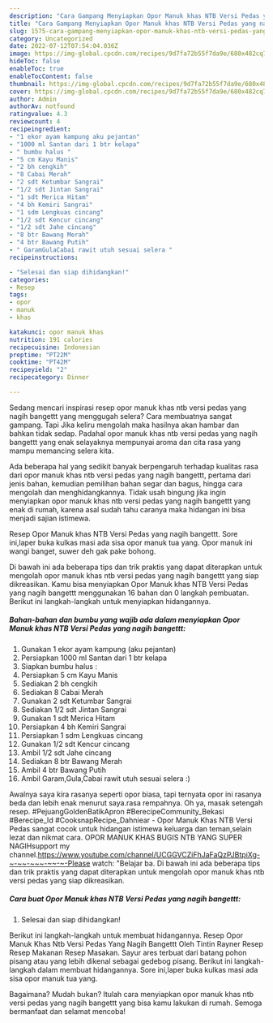 ```yaml
---
description: "Cara Gampang Menyiapkan Opor Manuk khas NTB Versi Pedas yang nagih bangettt yang Enak "
title: "Cara Gampang Menyiapkan Opor Manuk khas NTB Versi Pedas yang nagih bangettt yang Enak "
slug: 1575-cara-gampang-menyiapkan-opor-manuk-khas-ntb-versi-pedas-yang-nagih-bangettt-yang-enak
category: Uncategorized
date: 2022-07-12T07:54:04.036Z
image: https://img-global.cpcdn.com/recipes/9d7fa72b55f7da9e/680x482cq70/opor-manuk-khas-ntb-versi-pedas-yang-nagih-bangettt-foto-resep-utama.jpg
hideToc: false
enableToc: true
enableTocContent: false
thumbnail: https://img-global.cpcdn.com/recipes/9d7fa72b55f7da9e/680x482cq70/opor-manuk-khas-ntb-versi-pedas-yang-nagih-bangettt-foto-resep-utama.jpg
cover: https://img-global.cpcdn.com/recipes/9d7fa72b55f7da9e/680x482cq70/opor-manuk-khas-ntb-versi-pedas-yang-nagih-bangettt-foto-resep-utama.jpg
author: Admin
authorAv: notfound
ratingvalue: 4.3
reviewcount: 4
recipeingredient:
- "1 ekor ayam kampung aku pejantan"
- "1000 ml Santan dari 1 btr kelapa"
- " bumbu halus "
- "5 cm Kayu Manis"
- "2 bh cengkih"
- "8 Cabai Merah"
- "2 sdt Ketumbar Sangrai"
- "1/2 sdt Jintan Sangrai"
- "1 sdt Merica Hitam"
- "4 bh Kemiri Sangrai"
- "1 sdm Lengkuas cincang"
- "1/2 sdt Kencur cincang"
- "1/2 sdt Jahe cincang"
- "8 btr Bawang Merah"
- "4 btr Bawang Putih"
- " GaramGulaCabai rawit utuh sesuai selera "
recipeinstructions:

- "Selesai dan siap dihidangkan!"
categories:
- Resep
tags:
- opor
- manuk
- khas

katakunci: opor manuk khas 
nutrition: 191 calories
recipecuisine: Indonesian
preptime: "PT22M"
cooktime: "PT42M"
recipeyield: "2"
recipecategory: Dinner

---
```



Sedang mencari inspirasi resep opor manuk khas ntb versi pedas yang nagih bangettt yang menggugah selera? Cara membuatnya sangat gampang. Tapi Jika keliru mengolah maka hasilnya akan hambar dan bahkan tidak sedap. Padahal opor manuk khas ntb versi pedas yang nagih bangettt yang enak selayaknya mempunyai aroma dan cita rasa yang mampu memancing selera kita.


Ada beberapa hal yang sedikit banyak berpengaruh terhadap kualitas rasa dari opor manuk khas ntb versi pedas yang nagih bangettt, pertama dari jenis bahan, kemudian pemilihan bahan segar dan bagus, hingga cara mengolah dan menghidangkannya. Tidak usah bingung jika ingin menyiapkan opor manuk khas ntb versi pedas yang nagih bangettt yang enak di rumah, karena asal sudah tahu caranya maka hidangan ini bisa menjadi sajian istimewa.

Resep Opor Manuk khas NTB Versi Pedas yang nagih bangettt. Sore ini,laper buka kulkas masi ada sisa opor manuk tua yang. Opor manuk ini wangi banget, suwer deh gak pake bohong.


Di bawah ini ada beberapa tips dan trik praktis yang dapat diterapkan untuk mengolah opor manuk khas ntb versi pedas yang nagih bangettt yang siap dikreasikan. Kamu bisa menyiapkan Opor Manuk khas NTB Versi Pedas yang nagih bangettt menggunakan 16 bahan dan 0 langkah pembuatan. Berikut ini langkah-langkah untuk menyiapkan hidangannya.

<!--inarticleads1-->

##### Bahan-bahan dan bumbu yang wajib ada dalam menyiapkan Opor Manuk khas NTB Versi Pedas yang nagih bangettt:

1. Gunakan 1 ekor ayam kampung (aku pejantan)
1. Persiapkan 1000 ml Santan dari 1 btr kelapa
1. Siapkan  bumbu halus :
1. Persiapkan 5 cm Kayu Manis
1. Sediakan 2 bh cengkih
1. Sediakan 8 Cabai Merah
1. Gunakan 2 sdt Ketumbar Sangrai
1. Sediakan 1/2 sdt Jintan Sangrai
1. Gunakan 1 sdt Merica Hitam
1. Persiapkan 4 bh Kemiri Sangrai
1. Persiapkan 1 sdm Lengkuas cincang
1. Gunakan 1/2 sdt Kencur cincang
1. Ambil 1/2 sdt Jahe cincang
1. Sediakan 8 btr Bawang Merah
1. Ambil 4 btr Bawang Putih
1. Ambil  Garam,Gula,Cabai rawit utuh sesuai selera :)


Awalnya saya kira rasanya seperti opor biasa, tapi ternyata opor ini rasanya beda dan lebih enak menurut saya.rasa rempahnya. Oh ya, masak setengah resep. #PejuangGoldenBatikApron #BerecipeCommunity_Bekasi #Berecipe_Id #CooksnapRecipe_Dahniear - Opor Manuk Khas NTB Versi Pedas sangat cocok untuk hidangan istimewa keluarga dan teman,selain lezat dan nikmat cara. OPOR MANUK KHAS BUGIS NTB YANG SUPER NAGIHsupport my channel.https://www.youtube.com/channel/UCGGVCZiFhJaFaQzPJBtpiXg-~-~~-~~~-~~-~-Please watch: &#34;Belajar ba. Di bawah ini ada beberapa tips dan trik praktis yang dapat diterapkan untuk mengolah opor manuk khas ntb versi pedas yang siap dikreasikan. 

<!--inarticleads2-->

##### Cara buat Opor Manuk khas NTB Versi Pedas yang nagih bangettt:


1. Selesai dan siap dihidangkan!

Berikut ini langkah-langkah untuk membuat hidangannya. Resep Opor Manuk Khas Ntb Versi Pedas Yang Nagih Bangettt Oleh Tintin Rayner Resep Resep Makanan Resep Masakan. Sayur ares terbuat dari batang pohon pisang atau yang lebih dikenal sebagai gedebog pisang. Berikut ini langkah-langkah dalam membuat hidangannya. Sore ini,laper buka kulkas masi ada sisa opor manuk tua yang. 

Bagaimana? Mudah bukan? Itulah cara menyiapkan opor manuk khas ntb versi pedas yang nagih bangettt yang bisa kamu lakukan di rumah. Semoga bermanfaat dan selamat mencoba!
